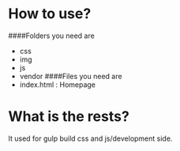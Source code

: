# How to use?
####Folders you need are
- css
- img
- js
- vendor
####Files you need are
- index.html : Homepage
# What is the rests?
It used for gulp build css and js/development side.
